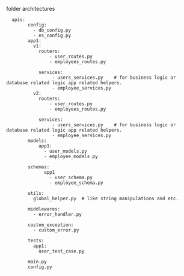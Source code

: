 folder architectures


      apis:
            config:
              - db_config.py
              - es_config.py
            app1:
              v1:
                routers:
                    - user_routes.py
                    - employees_routes.py
        
                services:
                     - users_services.py    # for business logic or database related logic app related helpers.
                     - employee_services.py
              v2:
                routers:
                    - user_routes.py
                    - employees_routes.py
        
                services:
                     - users_services.py    # for business logic or database related logic app related helpers.
                     - employee_services.py
            models:
                app1:
                  - user_models.py
                  - employee_models.py
      
            schemas:
                  app1
                    - user_schema.py
                    - employee_schema.py
      
            utils:
              global_helper.py  # like string manipulations and etc.
      
            middlewares:
              - error_handler.py
      
            custom_exception:
              - custom_error.py

            tests:
              app1:
                user_test_case.py
        
            main.py
            config.py
      
         
      

